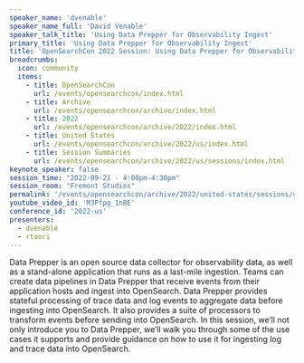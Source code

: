 ```yaml
---
speaker_name: 'dvenable'
speaker_name_full: 'David Venable'
speaker_talk_title: 'Using Data Prepper for Observability Ingest'
primary_title: 'Using Data Prepper for Observability Ingest'
title: 'OpenSearchCon 2022 Session: Using Data Prepper for Observability Ingest'
breadcrumbs:
  icon: community
  items:
    - title: OpenSearchCon
      url: /events/opensearchcon/index.html
    - title: Archive
      url: /events/opensearchcon/archive/index.html
    - title: 2022
      url: /events/opensearchcon/archive/2022/index.html
    - title: United States
      url: /events/opensearchcon/archive/2022/us/index.html
    - title: Session Summaries
      url: /events/opensearchcon/archive/2022/us/sessions/index.html
keynote_speaker: false
session_time: "2022-09-21 - 4:00pm-4:30pm"
session_room: "Fremont Studios"
permalink: '/events/opensearchcon/archive/2022/united-states/sessions/using-data-prepper-for-observability-ingest.html'
youtube_video_id: 'M3Ffpg_1nBE'
conference_id: '2022-us'
presenters:
  - dvenable
  - rtaori
---
```

Data Prepper is an open source data collector for observability data, as well as a stand-alone application that runs as a last-mile ingestion. Teams can create data pipelines in Data Prepper that receive events from their application hosts and ingest into OpenSearch. Data Prepper provides stateful processing of trace data and log events to aggregate data before ingesting into OpenSearch. It also provides a suite of processors to transform events before sending into OpenSearch. In this session, we’ll not only introduce you to Data Prepper, we’ll walk you through some of the use cases it supports and provide guidance on how to use it for ingesting log and trace data into OpenSearch.
